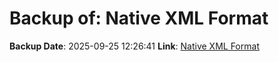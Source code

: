 # Backup of: Native XML Format

**Backup Date**: 2025-09-25 12:26:41
**Link**: [Native XML Format](https://przemienniki.net/export/rxf.xml)
